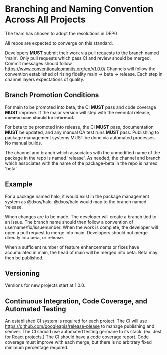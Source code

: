 # Branching and Naming Convention Across All Projects
The team has chosen to adopt the resolutions in DEP0

All repos are expected to converge on this standard.

Developers **MUST** submit their work via pull requests to the branch named 'main'. 
Only pull requests which pass CI and review should be merged.
Commit messages should follow https://www.conventionalcommits.org/en/v1.0.0/
Channels will follow the convention established of rising fidelity main -> beta -> release.
Each step in channel layers expectations of quality.

## Branch Promotion Conditions
For main to be promoted into beta, the CI **MUST** pass and code coverage **MUST** improve.
If the major version will step with the evenutal release, comms team should be informed.

For beta to be promoted into release, the CI **MUST** pass, documentation **MUST** be updated, and any manual QA test runs **MUST** pass.
Publishing to package management systems MUST be done via automated processes. No manual builds.

The channel and branch which associates with the unmodified name of the package in the repo is named 'release'. As needed, the channel and branch which associates with the name of the package-beta in the repo is named 'beta'.

## Example
For a package named halo, it would exist in the package management system as @dxos/halo. @dxos/halo would map to the branch named 'release'.

When changes are to be made. The developer will create a branch tied to an issue. The branch name should then follow a convention of username/fix/issuenumber. When the work is complete, the developer will open a pull request to merge into main. Developers should not merge directly into beta, or release.

When a sufficient number of feature enhancements or fixes have accumulated in main, the head of main will be merged into beta. Beta may then be published. 

## Versioning 
Versions for new projects start at 1.0.0.
 
## Continuous Integration, Code Coverage, and Automated Testing
An established CI system is required for each project. 
The CI will use https://github.com/googleapis/release-please to manage publishing and semver.
The CI should use automated testing germane to its stack. (ex. Jest for React projects.)
The CI should have a code coverage report. 
Code coverage must improve with each merge, but there is no arbitrary fixed minimum percentage required.`
